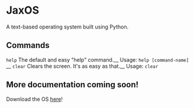 # JaxOS
A text-based operating system built using Python.
## Commands
`help`
The default and easy "help" command.__
Usage: `help [command-name]`
__
`clear`
Clears the screen. It's as easy as that.__
Usage: `clear`

## More documentation coming soon!
Download the OS [here](https://download.jaxo.dev/jaxos/)!
